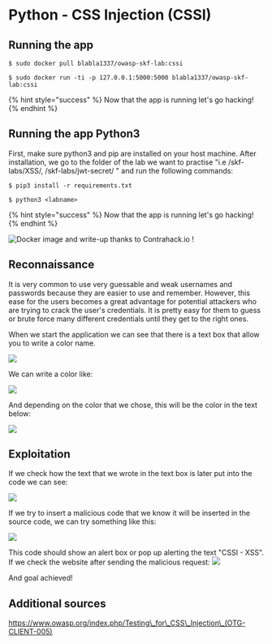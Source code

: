 # Python - CSS Injection (CSSI)

## Running the app

```
$ sudo docker pull blabla1337/owasp-skf-lab:cssi
```

```
$ sudo docker run -ti -p 127.0.0.1:5000:5000 blabla1337/owasp-skf-lab:cssi
```

{% hint style="success" %}
Now that the app is running let's go hacking!
{% endhint %}

## Running the app Python3

First, make sure python3 and pip are installed on your host machine. After installation, we go to the folder of the lab we want to practise "i.e /skf-labs/XSS/, /skf-labs/jwt-secret/ " and run the following commands:

```
$ pip3 install -r requirements.txt
```

```
$ python3 <labname>
```

{% hint style="success" %}
Now that the app is running let's go hacking!
{% endhint %}

![Docker image and write-up thanks to Contrahack.io !](<../../.gitbook/assets/ing\_primary\_logo (2).png>)

## Reconnaissance

It is very common to use very guessable and weak usernames and passwords because they are easier to use and remember. However, this ease for the users becomes a great advantage for potential attackers who are trying to crack the user's credentials. It is pretty easy for them to guess or brute force many different credentials until they get to the right ones.

When we start the application we can see that there is a text box that allow you to write a color name.

![](../../.gitbook/assets/cssi-10.png)

We can write a color like:

![](../../.gitbook/assets/cssi-11.png)

And depending on the color that we chose, this will be the color in the text below:

![](../../.gitbook/assets/cssi-12.png)

## Exploitation

If we check how the text that we wrote in the text box is later put into the code we can see:

![](../../.gitbook/assets/cssi-13.png)

If we try to insert a malicious code that we know it will be inserted in the source code, we can try something like this:

![](../../.gitbook/assets/cssi-14.png)

This code should show an alert box or pop up alerting the text "CSSI - XSS". If we check the website after sending the malicious request: ![](../../.gitbook/assets/cssi-15.png)

And goal achieved!

## Additional sources

https://www.owasp.org/index.php/Testing\_for\_CSS\_Injection\_(OTG-CLIENT-005)
